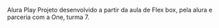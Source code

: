 Alura Play
Projeto desenvolvido a partir da aula de Flex box, pela alura e parceria com a One, turma 7.
